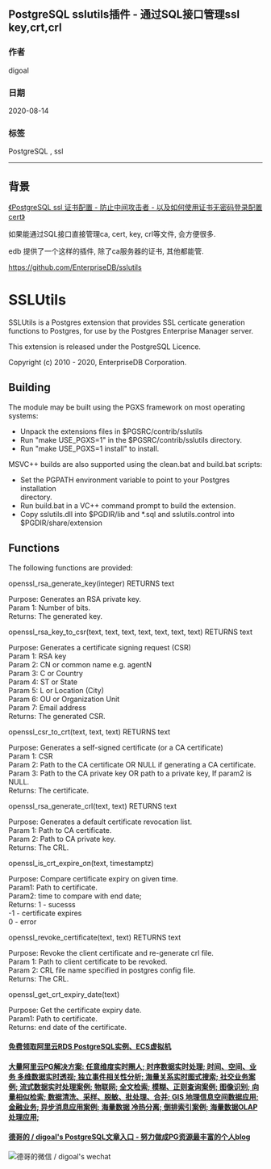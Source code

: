 ## PostgreSQL sslutils插件 - 通过SQL接口管理ssl key,crt,crl             
                
### 作者                
digoal                
                
### 日期                
2020-08-14                
                
### 标签                
PostgreSQL , ssl             
                
----                
                
## 背景               
[《PostgreSQL ssl 证书配置 - 防止中间攻击者 - 以及如何使用证书无密码登录配置cert》](../202006/20200619_01.md)      
    
如果能通过SQL接口直接管理ca, cert, key, crl等文件, 会方便很多.    
    
edb 提供了一个这样的插件, 除了ca服务器的证书, 其他都能管.     
    
https://github.com/EnterpriseDB/sslutils    
    
SSLUtils    
========    
    
SSLUtils is a Postgres extension that provides SSL certicate generation    
functions to Postgres, for use by the Postgres Enterprise Manager server.    
    
This extension is released under the PostgreSQL Licence.    
    
Copyright (c) 2010 - 2020, EnterpriseDB Corporation.    
    
Building    
--------    
    
The module may be built using the PGXS framework on most operating systems:    
    
- Unpack the extensions files in $PGSRC/contrib/sslutils    
- Run "make USE_PGXS=1" in the $PGSRC/contrib/sslutils directory.    
- Run "make USE_PGXS=1 install" to install.    
    
MSVC++ builds are also supported using the clean.bat and build.bat scripts:    
    
- Set the PGPATH environment variable to point to your Postgres installation    
  directory.    
- Run build.bat in a VC++ command prompt to build the extension.    
- Copy sslutils.dll into $PGDIR/lib and *.sql and sslutils.control into     
  $PGDIR/share/extension    
    
    
Functions    
---------    
    
The following functions are provided:    
    
openssl_rsa_generate_key(integer) RETURNS text    
    
Purpose: Generates an RSA private key.    
Param 1: Number of bits.    
Returns: The generated key.    
    
openssl_rsa_key_to_csr(text, text, text, text, text, text, text) RETURNS text    
    
Purpose: Generates a certificate signing request (CSR)    
Param 1: RSA key    
Param 2: CN or common name e.g. agentN    
Param 3: C or Country    
Param 4: ST or State    
Param 5: L or Location (City)    
Param 6: OU or Organization Unit    
Param 7: Email address    
Returns: The generated CSR.    
    
openssl_csr_to_crt(text, text, text) RETURNS text    
    
Purpose: Generates a self-signed certificate (or a CA certificate)    
Param 1: CSR    
Param 2: Path to the CA certificate OR NULL if generating a CA certificate.    
Param 3: Path to the CA private key OR path to a private key, If param2 is NULL.    
Returns: The certificate.    
    
openssl_rsa_generate_crl(text, text) RETURNS text    
    
Purpose: Generates a default certificate revocation list.    
Param 1: Path to CA certificate.    
Param 2: Path to CA private key.    
Returns: The CRL.    
    
openssl_is_crt_expire_on(text, timestamptz)    
    
Purpose: Compare certificate expiry on given time.    
Param1:  Path to certificate.    
Param2:  time to compare with end date;    
Returns: 1 - sucesss    
         -1 - certificate expires    
         0 - error    
    
openssl_revoke_certificate(text, text) RETURNS text    
    
Purpose: Revoke the client certificate and re-generate crl file.    
Param 1: Path to client certificate to be revoked.    
Param 2: CRL file name specified in postgres config file.    
Returns: The CRL.    
    
openssl_get_crt_expiry_date(text)    
    
Purpose: Get the certificate expiry date.    
Param1:  Path to certificate.    
Returns: end date of the certificate.    
    
    
    
  
#### [免费领取阿里云RDS PostgreSQL实例、ECS虚拟机](https://www.aliyun.com/database/postgresqlactivity "57258f76c37864c6e6d23383d05714ea")
  
  
#### [大量阿里云PG解决方案: 任意维度实时圈人; 时序数据实时处理; 时间、空间、业务 多维数据实时透视; 独立事件相关性分析; 海量关系实时图式搜索; 社交业务案例; 流式数据实时处理案例; 物联网; 全文检索; 模糊、正则查询案例; 图像识别; 向量相似检索; 数据清洗、采样、脱敏、批处理、合并; GIS 地理信息空间数据应用; 金融业务; 异步消息应用案例; 海量数据 冷热分离; 倒排索引案例; 海量数据OLAP处理应用;](https://yq.aliyun.com/topic/118 "40cff096e9ed7122c512b35d8561d9c8")
  
  
#### [德哥的 / digoal's PostgreSQL文章入口 - 努力做成PG资源最丰富的个人blog](https://github.com/digoal/blog/blob/master/README.md "22709685feb7cab07d30f30387f0a9ae")
  
  
![德哥的微信 / digoal's wechat](../pic/digoal_weixin.jpg "f7ad92eeba24523fd47a6e1a0e691b59")
  
